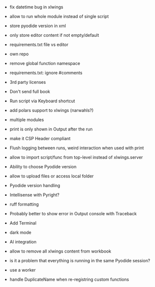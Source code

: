 - fix datetime bug in xlwings
- allow to run whole module instead of single script
- store pyodide version in xml
- only store editor content if not empty/default
- requirements.txt file vs editor
- own repo
- remove global function namespace
- requirements.txt: ignore #comments
- 3rd party licenses

- Don't send full book
- Run script via Keyboard shortcut
- add polars support to xlwings (narwahls?)
- multiple modules
- print is only shown in Output after the run
- make it CSP Header compliant
- Flush logging between runs, weird interaction when used with print
- allow to import script/func from top-level instead of xlwings.server
- Ability to choose Pyodide version
- allow to upload files or access local folder
- Pyodide version handling
- Intellisense with Pyright?
- ruff formatting
- Probably better to show error in Output console with Traceback
- Add Terminal
- dark mode
- AI integration
- allow to remove all xlwings content from workbook
- is it a problem that everything is running in the same Pyodide session?
- use a worker
- handle DuplicateName when re-registring custom functions
